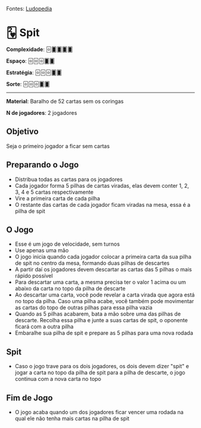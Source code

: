 Fontes: [Ludopedia](https://ludopedia.com.br/jogo/duvido-jogo-de-baralho)


# 🂲 Spit


**Complexidade**: 🃟🂠🂠🂠🂠

**Espaço**: 🃟🃟🃟🂠🂠

**Estratégia**: 🃟🃟🃟🂠🂠

**Sorte**: 🃟🃟🃟🂠🂠 

---

**Material**: Baralho de 52 cartas sem os coringas

**N de jogadores**: 2 jogadores

## Objetivo

Seja o primeiro jogador a ficar sem cartas

## Preparando o Jogo

- Distribua todas as cartas para os jogadores
- Cada jogador forma 5 pilhas de cartas viradas, elas devem conter 1, 2, 3, 4 e 5 cartas respectivamente
- Vire a primeira carta de cada pilha
- O restante das cartas de cada jogador ficam viradas na mesa, essa é a pilha de spit

## O Jogo

- Esse é um jogo de velocidade, sem turnos
- Use apenas uma mão
- O jogo inicia quando cada jogador colocar a primeira carta da sua pilha de spit no centro da mesa, formando duas pilhas de descartes
- A partir daí os jogadores devem descartar as cartas das 5 pilhas o mais rápido possível
- Para descartar uma carta, a mesma precisa ter o valor 1 acima ou um abaixo da carta no topo da pilha de descarte
- Ao descartar uma carta, você pode revelar a carta virada que agora está no topo da pilha. Caso uma pilha acabe, você também pode movimentar as cartas do topo de outras pilhas para essa pilha vazia
- Quando as 5 pilhas acabarem, bata a mão sobre uma das pilhas de descarte. Recolha essa pilha e junte a suas cartas de spit, o oponente ficará com a outra pilha
- Embaralhe sua pilha de spit e prepare as 5 pilhas para uma nova rodada

## Spit

- Caso o jogo trave para os dois jogadores, os dois devem dizer "spit" e jogar a carta no topo da pilha de spit para a pilha de descarte, o jogo continua com a nova carta no topo

## Fim de Jogo

- O jogo acaba quando um dos jogadores ficar vencer uma rodada na qual ele não tenha mais cartas na pilha de spit